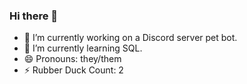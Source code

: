 ### Hi there 👋

- 🔭 I’m currently working on a Discord server pet bot.
- 🌱 I’m currently learning SQL.
- 😄 Pronouns: they/them
- ⚡ Rubber Duck Count: 2
